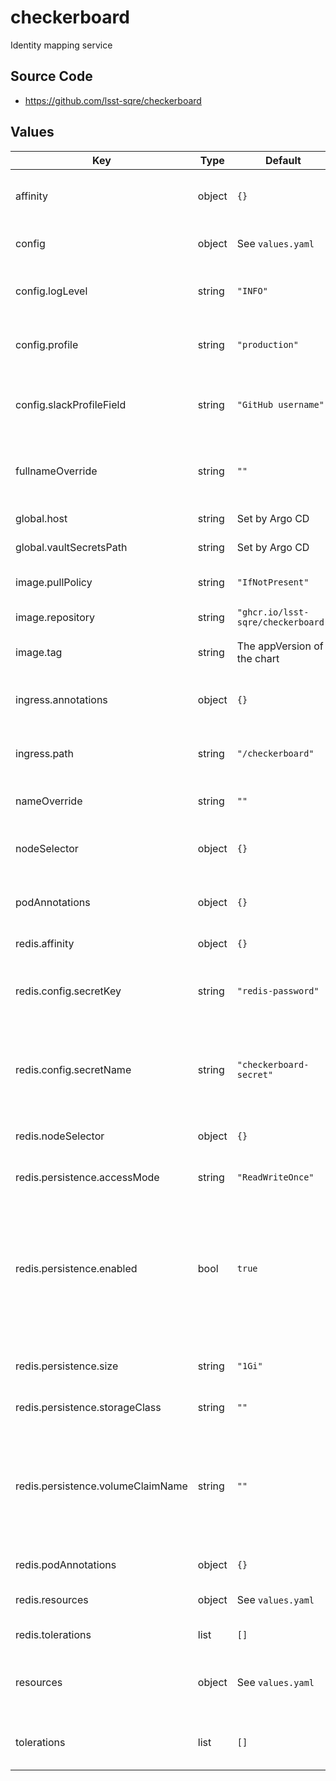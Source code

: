 # checkerboard

Identity mapping service

## Source Code

* <https://github.com/lsst-sqre/checkerboard>

## Values

| Key | Type | Default | Description |
|-----|------|---------|-------------|
| affinity | object | `{}` | Affinity rules for the checkerboard frontend pod |
| config | object | See `values.yaml` | Configuration for checkerboard server |
| config.logLevel | string | `"INFO"` | Choose from the text form of Python logging levels |
| config.profile | string | `"production"` | application Safir profile ("production" or "development") |
| config.slackProfileField | string | `"GitHub username"` | name of Slack profile field for GitHub username (case-sensitive) |
| fullnameOverride | string | `""` | Override the full name for resources (includes the release name) |
| global.host | string | Set by Argo CD | Host name for ingress |
| global.vaultSecretsPath | string | Set by Argo CD | Base path for Vault secrets |
| image.pullPolicy | string | `"IfNotPresent"` | Pull policy for the checkerboard image |
| image.repository | string | `"ghcr.io/lsst-sqre/checkerboard"` | Checkerboard image to use |
| image.tag | string | The appVersion of the chart | Tag of checkerboard image to use |
| ingress.annotations | object | `{}` | Additional annotations to add to the ingress |
| ingress.path | string | `"/checkerboard"` | Path prefix where checkerboard is hosted |
| nameOverride | string | `""` | Override the base name for resources |
| nodeSelector | object | `{}` | Node selector rules for the checkerboard frontend pod |
| podAnnotations | object | `{}` | Annotations for the checkerboard frontend pod |
| redis.affinity | object | `{}` | Affinity rules for the Redis pod |
| redis.config.secretKey | string | `"redis-password"` | Key inside secret from which to get the Redis password (do not change) |
| redis.config.secretName | string | `"checkerboard-secret"` | Name of secret containing Redis password (may require changing if fullnameOverride is set) |
| redis.nodeSelector | object | `{}` | Node selection rules for the Redis pod |
| redis.persistence.accessMode | string | `"ReadWriteOnce"` | Access mode of storage to request |
| redis.persistence.enabled | bool | `true` | Whether to persist Redis storage and thus tokens. Setting this to false will use `emptyDir` and reset all tokens on every restart. Only use this for a test deployment. |
| redis.persistence.size | string | `"1Gi"` | Amount of persistent storage to request |
| redis.persistence.storageClass | string | `""` | Class of storage to request |
| redis.persistence.volumeClaimName | string | `""` | Use an existing PVC, not dynamic provisioning. If this is set, the size, storageClass, and accessMode settings are ignored. |
| redis.podAnnotations | object | `{}` | Pod annotations for the Redis pod |
| redis.resources | object | See `values.yaml` | Resource limits and requests for the Redis pod |
| redis.tolerations | list | `[]` | Tolerations for the Redis pod |
| resources | object | See `values.yaml` | Resource limits and requests for the checkerboard frontend pod |
| tolerations | list | `[]` | Tolerations for the checkerboard frontend pod |

